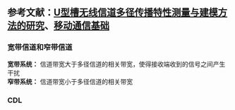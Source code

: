## 参考文献：[U型槽无线信道多径传播特性测量与建模方法的研究](https://xueshu.baidu.com/usercenter/paper/show?paperid=9d5e9d5d9315c0accfaae7850234ac4a)、[移动通信基础](https://blog.csdn.net/pgone1/article/details/125843891)
### 宽带信道和窄带信道
**宽带系统：** 信道带宽大于多径信道的相关带宽，使得接收端收到的信号之间产生干扰  
**窄带系统：** 信道带宽小于多径信道的相关带宽
### CDL
